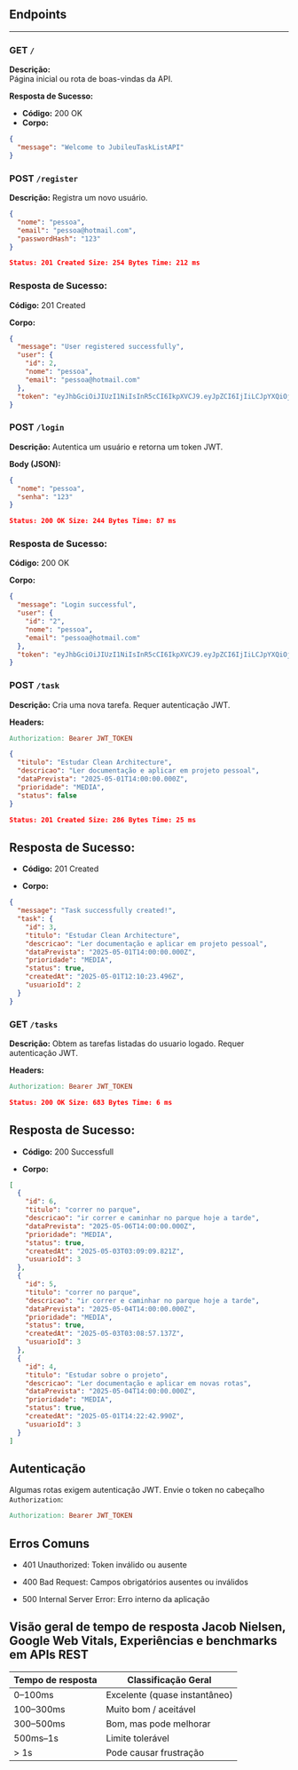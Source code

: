 ## Endpoints

---

### GET `/`
**Descrição:**  
Página inicial ou rota de boas-vindas da API.

**Resposta de Sucesso:**
- **Código:** 200 OK  
- **Corpo:**  
```json
{
  "message": "Welcome to JubileuTaskListAPI"
}
```

### POST `/register`
**Descrição:**
Registra um novo usuário.

```json
{
  "nome": "pessoa",
  "email": "pessoa@hotmail.com",
  "passwordHash": "123"
}
```

```json
Status: 201 Created Size: 254 Bytes Time: 212 ms
```

### Resposta de Sucesso:

**Código:** 201 Created

**Corpo:**
```json
{
  "message": "User registered successfully",
  "user": {
    "id": 2,
    "nome": "pessoa",
    "email": "pessoa@hotmail.com"
  },
  "token": "eyJhbGciOiJIUzI1NiIsInR5cCI6IkpXVCJ9.eyJpZCI6IjIiLCJpYXQiOjE3NDYxMDEyNTUsImV4cCI6MTc0NjEyMjg1NX0.HL7FPuW2hCfKjqkXsx04jEv37PbIDjsJU5hxurie1UU"
}
```

### POST `/login`
**Descrição:**
Autentica um usuário e retorna um token JWT.

**Body (JSON):**
```json
{
  "nome": "pessoa",
  "senha": "123"
}
```
```json
Status: 200 OK Size: 244 Bytes Time: 87 ms
```
### Resposta de Sucesso:

**Código:** 200 OK

**Corpo:**

```json
{
  "message": "Login successful",
  "user": {
    "id": "2",
    "nome": "pessoa",
    "email": "pessoa@hotmail.com"
  },
  "token": "eyJhbGciOiJIUzI1NiIsInR5cCI6IkpXVCJ9.eyJpZCI6IjIiLCJpYXQiOjE3NDYxMDEzMjIsImV4cCI6MTc0NjEyMjkyMn0.SLZfrRrjMcpLoMdbBlQalPrNmIQcB53XHtuqkNensXU"
}
```

### POST `/task`
**Descrição:**
Cria uma nova tarefa. Requer autenticação JWT.

**Headers:**

```makefile
Authorization: Bearer JWT_TOKEN
```
```json
{
  "titulo": "Estudar Clean Architecture",
  "descricao": "Ler documentação e aplicar em projeto pessoal",
  "dataPrevista": "2025-05-01T14:00:00.000Z",
  "prioridade": "MEDIA",
  "status": false
}
```
```json
Status: 201 Created Size: 286 Bytes Time: 25 ms
```
## Resposta de Sucesso:

- **Código:** 201 Created

- **Corpo:**
```json
{
  "message": "Task successfully created!",
  "task": {
    "id": 3,
    "titulo": "Estudar Clean Architecture",
    "descricao": "Ler documentação e aplicar em projeto pessoal",
    "dataPrevista": "2025-05-01T14:00:00.000Z",
    "prioridade": "MEDIA",
    "status": true,
    "createdAt": "2025-05-01T12:10:23.496Z",
    "usuarioId": 2
  }
}
```
### GET `/tasks`
**Descrição:**
Obtem as tarefas listadas do usuario logado. Requer autenticação JWT.

**Headers:**

```makefile
Authorization: Bearer JWT_TOKEN
```

```json
Status: 200 OK Size: 683 Bytes Time: 6 ms
```
## Resposta de Sucesso:

- **Código:** 200 Successfull

- **Corpo:**
```json
[
  {
    "id": 6,
    "titulo": "correr no parque",
    "descricao": "ir correr e caminhar no parque hoje a tarde",
    "dataPrevista": "2025-05-06T14:00:00.000Z",
    "prioridade": "MEDIA",
    "status": true,
    "createdAt": "2025-05-03T03:09:09.821Z",
    "usuarioId": 3
  },
  {
    "id": 5,
    "titulo": "correr no parque",
    "descricao": "ir correr e caminhar no parque hoje a tarde",
    "dataPrevista": "2025-05-04T14:00:00.000Z",
    "prioridade": "MEDIA",
    "status": true,
    "createdAt": "2025-05-03T03:08:57.137Z",
    "usuarioId": 3
  },
  {
    "id": 4,
    "titulo": "Estudar sobre o projeto",
    "descricao": "Ler documentação e aplicar em novas rotas",
    "dataPrevista": "2025-05-04T14:00:00.000Z",
    "prioridade": "MEDIA",
    "status": true,
    "createdAt": "2025-05-01T14:22:42.990Z",
    "usuarioId": 3
  }
]
```


## Autenticação
Algumas rotas exigem autenticação JWT. Envie o token no cabeçalho `Authorization`:

```makefile
Authorization: Bearer JWT_TOKEN
```
## Erros Comuns
- 401 Unauthorized: Token inválido ou ausente

- 400 Bad Request: Campos obrigatórios ausentes ou inválidos

- 500 Internal Server Error: Erro interno da aplicação

## Visão geral de tempo de resposta Jacob Nielsen, Google Web Vitals, Experiências e benchmarks em APIs REST

| Tempo de resposta | Classificação Geral              |
|-------------------|----------------------------------|
| 0–100ms           | Excelente (quase instantâneo)    |
| 100–300ms         | Muito bom / aceitável            |
| 300–500ms         | Bom, mas pode melhorar           |
| 500ms–1s          | Limite tolerável                 |
| > 1s              | Pode causar frustração           |